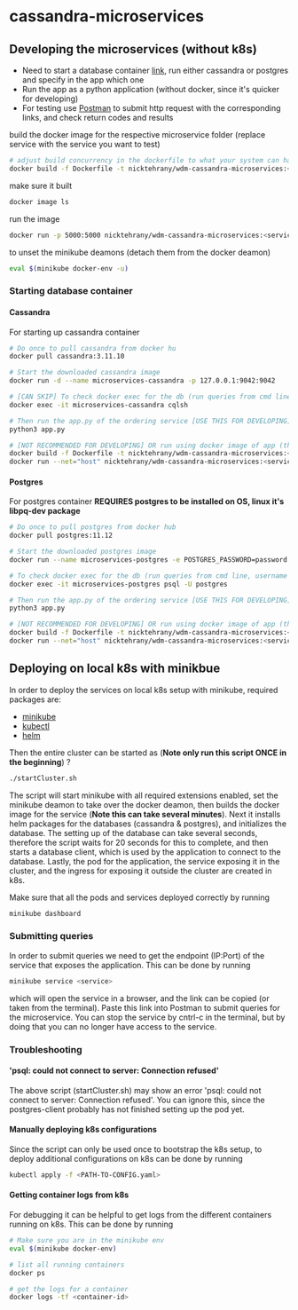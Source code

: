 # cassandra-microservices

## Developing the microservices (without k8s)

- Need to start a database container [link](#starting-database-container), run either cassandra or postgres and specify in the app which one
- Run the app as a python application (without docker, since it's quicker for developing)
- For testing use [Postman](https://www.postman.com/) to submit http request with the corresponding links, and check return codes and results

build the docker image for the respective microservice folder
(replace service with the service you want to test)

```bash
# adjust build concurrency in the dockerfile to what your system can handle
docker build -f Dockerfile -t nicktehrany/wdm-cassandra-microservices:<service> ./<service>
```

make sure it built

```bash
docker image ls
```

run the image 

```bash
docker run -p 5000:5000 nicktehrany/wdm-cassandra-microservices:<service>
``` 

to unset the minikube deamons (detach them from the docker deamon)

```bash
eval $(minikube docker-env -u)
```

### Starting database container

#### Cassandra

For starting up cassandra container

```bash
# Do once to pull cassandra from docker hu
docker pull cassandra:3.11.10

# Start the downloaded cassandra image
docker run -d --name microservices-cassandra -p 127.0.0.1:9042:9042

# [CAN SKIP] To check docker exec for the db (run queries from cmd line)
docker exec -it microservices-cassandra cqlsh

# Then run the app.py of the ordering service [USE THIS FOR DEVELOPING]
python3 app.py

# [NOT RECOMMENDED FOR DEVELOPING] OR run using docker image of app (this takes longe since also need to build image)
docker build -f Dockerfile -t nicktehrany/wdm-cassandra-microservices:<service> ./<service>
docker run --net="host" nicktehrany/wdm-cassandra-microservices:<service>
```

#### Postgres

For postgres container
**REQUIRES postgres to be installed on OS, linux it's libpq-dev package**

```bash
# Do once to pull postgres from docker hub
docker pull postgres:11.12

# Start the downloaded postgres image
docker run --name microservices-postgres -e POSTGRES_PASSWORD=password -p 127.0.0.1:5432:5432

# To check docker exec for the db (run queries from cmd line, username is "postgres")
docker exec -it microservices-postgres psql -U postgres

# Then run the app.py of the ordering service [USE THIS FOR DEVELOPING]
python3 app.py

# [NOT RECOMMENDED FOR DEVELOPING] OR run using docker image of app (this takes longe since also need to build image)
docker build -f Dockerfile -t nicktehrany/wdm-cassandra-microservices:<service> ./<service>
docker run --net="host" nicktehrany/wdm-cassandra-microservices:<service>
```

## Deploying on local k8s with minikbue

In order to deploy the services on local k8s setup with minikube, required packages are:

- [minikube](https://minikube.sigs.k8s.io/docs/start/)
- [kubectl](https://kubernetes.io/docs/tasks/tools/)
- [helm](https://helm.sh/)

Then the entire cluster can be started as (**Note only run this script ONCE in the beginning**) ?

```bash
./startCluster.sh
```

The script will start minikube with all required extensions enabled, set the minikube deamon to take over the docker deamon, then builds the docker image for the service (**Note this can take several minutes**). Next it installs helm packages for the databases (cassandra & postgres), and initializes the database. The setting up of the database can take several seconds, therefore the script waits for 20 seconds for this to complete, and then starts a database client, which is used by the application to connect to the database. Lastly, the pod for the application, the service exposing it in the cluster, and the ingress for exposing it outside the cluster are created in k8s.

Make sure that all the pods and services deployed correctly by running

```bash
minikube dashboard
```

### Submitting queries

In order to submit queries we need to get the endpoint (IP:Port) of the service that exposes the application.
This can be done by running 

```bash
minikube service <service>
```

which will open the service in a browser, and the link can be copied (or taken from the terminal). Paste this link into Postman to submit 
queries for the microservice. You can stop the service by cntrl-c in the terminal, but by doing that you can no longer have access to the service.

### Troubleshooting

#### 'psql: could not connect to server: Connection refused'

The above script (startCluster.sh) may show an error 'psql: could not connect to server: Connection refused'. 
You can ignore this, since the postgres-client probably has not finished setting up the pod yet.

#### Manually deploying k8s configurations

Since the script can only be used once to bootstrap the k8s setup, to deploy additional configurations on k8s can be done by running

```bash
kubectl apply -f <PATH-TO-CONFIG.yaml>
```

#### Getting container logs from k8s

For debugging it can be helpful to get logs from the different containers running on k8s. This can be done by running

```bash
# Make sure you are in the minikube env
eval $(minikube docker-env)

# list all running containers
docker ps

# get the logs for a container
docker logs -tf <container-id>
```